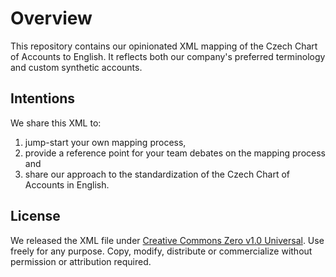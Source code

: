 # Overview
This repository contains our opinionated XML mapping of the Czech Chart of Accounts to English. It reflects both our company's preferred terminology and custom synthetic accounts.

## Intentions
We share this XML to:

1. jump-start your own mapping process,
2. provide a reference point for your team debates on the mapping process and
3. share our approach to the standardization of the Czech Chart of Accounts in English.

## License
We released the XML file under [Creative Commons Zero v1.0 Universal](https://creativecommons.org/publicdomain/zero/1.0/deed.en). Use freely for any purpose. Copy, modify, distribute or commercialize without permission or attribution required.
